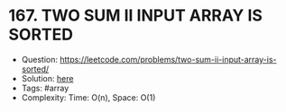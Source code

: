 # 167. TWO SUM II INPUT ARRAY IS SORTED

* Question: https://leetcode.com/problems/two-sum-ii-input-array-is-sorted/ 
* Solution: [here](Solution.java) 
* Tags: #array
* Complexity: Time: O(n), Space: O(1)
